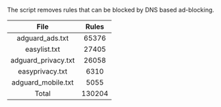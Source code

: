 The script removes rules that can be blocked by DNS based ad-blocking.


| File | Rules |
|:----:|:-----:|
| adguard_ads.txt | 65376 |
| easylist.txt | 27405 |
| adguard_privacy.txt | 26058 |
| easyprivacy.txt | 6310 |
| adguard_mobile.txt | 5055 |
| Total | 130204 |